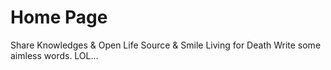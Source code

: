 # Home Page
Share Knowledges & Open Life Source & Smile Living for Death
Write some aimless words.
LOL...
